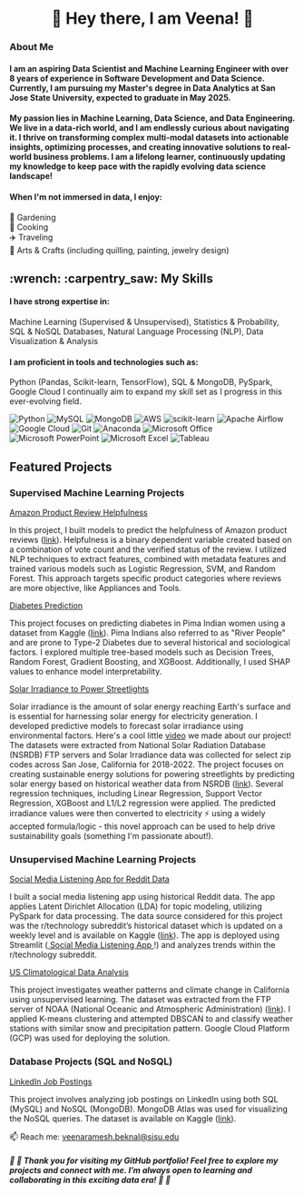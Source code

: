 
<h1 align = "center">👋 Hey there, I am Veena! 👋</h1>

### About Me

#### I am an aspiring Data Scientist and Machine Learning Engineer with over 8 years of experience in Software Development and Data Science. Currently, I am pursuing my Master's degree in Data Analytics at San Jose State University, expected to graduate in May 2025.
#### My passion lies in Machine Learning, Data Science, and Data Engineering. We live in a data-rich world, and I am endlessly curious about navigating it. I thrive on transforming complex multi-modal datasets into actionable insights, optimizing processes, and creating innovative solutions to real-world business problems. I am a lifelong learner, continuously updating my knowledge to keep pace with the rapidly evolving data science landscape!

#### When I'm not immersed in data, I enjoy:
🌱 Gardening <br>
🍳 Cooking <br>
✈️ Traveling <br>
🎨 Arts & Crafts (including quilling, painting, jewelry design) 

<h2>:wrench: :carpentry_saw: My Skills </h2>

#### I have strong expertise in:

Machine Learning (Supervised & Unsupervised),
Statistics & Probability,
SQL & NoSQL Databases,
Natural Language Processing (NLP),
Data Visualization & Analysis

#### I am proficient in tools and technologies such as:

Python (Pandas, Scikit-learn, TensorFlow),
SQL & MongoDB,
PySpark,
Google Cloud
I continually aim to expand my skill set as I progress in this ever-evolving field.
<br>
<a>

![Python](https://img.shields.io/badge/python-3670A0?style=for-the-badge&logo=python&logoColor=ffdd54)  ![MySQL](https://img.shields.io/badge/mysql-%2300f.svg?style=for-the-badge&logo=mysql&logoColor=white) ![MongoDB](https://img.shields.io/badge/MongoDB-%234ea94b.svg?style=for-the-badge&logo=mongodb&logoColor=white) ![AWS](https://img.shields.io/badge/AWS-%23FF9900.svg?style=for-the-badge&logo=amazon-aws&logoColor=white) ![scikit-learn](https://img.shields.io/badge/scikit--learn-%23F7931E.svg?style=for-the-badge&logo=scikit-learn&logoColor=white) ![Apache Airflow](https://img.shields.io/badge/Apache%20Airflow-017CEE?style=for-the-badge&logo=Apache%20Airflow&logoColor=white) ![Google Cloud](https://img.shields.io/badge/GoogleCloud-%234285F4.svg?style=for-the-badge&logo=google-cloud&logoColor=white) ![Git](https://img.shields.io/badge/git-%23F05033.svg?style=for-the-badge&logo=git&logoColor=white) ![Anaconda](https://img.shields.io/badge/Anaconda-%2344A833.svg?style=for-the-badge&logo=anaconda&logoColor=white) ![Microsoft Office](https://img.shields.io/badge/Microsoft_Office-D83B01?style=for-the-badge&logo=microsoft-office&logoColor=white) ![Microsoft PowerPoint](https://img.shields.io/badge/Microsoft_PowerPoint-B7472A?style=for-the-badge&logo=microsoft-powerpoint&logoColor=white) ![Microsoft Excel](https://img.shields.io/badge/Microsoft_Excel-217346?style=for-the-badge&logo=microsoft-excel&logoColor=white) ![Tableau](https://img.shields.io/badge/Tableau-E97627?style=for-the-badge&logo=Tableau&logoColor=white)

<h2> Featured Projects </h2>

### Supervised Machine Learning Projects

<a href="https://github.com/VeenaBeknal/Predicting-Amazon-Product-Review-Helpfulness"> Amazon Product Review Helpfulness </a> 

In this project, I built models to predict the helpfulness of Amazon product reviews (<a href="https://nijianmo.github.io/amazon/index.html">link</a>). 
Helpfulness is a binary dependent variable created based on a combination of vote count and the verified status of the review.
I utilized NLP techniques to extract features, combined with metadata features and trained various models such as Logistic Regression, SVM, and Random Forest. This approach targets specific product categories where reviews are more objective, like Appliances and Tools.

<a href="https://github.com/VeenaBeknal/DiabetesPrediction"> Diabetes Prediction </a>

This project focuses on predicting diabetes in Pima Indian women using a dataset from Kaggle (<a href="https://www.kaggle.com/datasets/uciml/pima-indians-diabetes-database">link</a>). 
Pima Indians also referred to as "River People" and are prone to Type-2 Diabetes due to several historical and sociological factors. 
I explored multiple tree-based models such as Decision Trees, Random Forest, Gradient Boosting, and XGBoost. Additionally, I used SHAP values to enhance model interpretability.

<a href="https://github.com/VeenaBeknal/Solar-Irradiance-to-Sustainably-Power-Streetlights"> Solar Irradiance to Power Streetlights </a>

Solar irradiance is the amount of solar energy reaching Earth's surface and is essential for harnessing solar energy for electricity generation.
I developed predictive models to forecast solar irradiance using environmental factors. Here's a cool little <a href="https://www.youtube.com/watch?v=IVOnb03VfPs">video</a> we made about our project! 
The datasets were extracted from National Solar Radiation Database (NSRDB) FTP servers and Solar Irradiance data was collected for select zip codes across San Jose, California for 2018-2022. 
The project focuses on creating sustainable energy solutions for powering streetlights by predicting solar energy based on historical weather data from NSRDB (<a href="https://nsrdb.nrel.gov/data-viewer">link</a>). 
Several regression techniques, including Linear Regression, Support Vector Regression, XGBoost and L1/L2 regression were applied. 
The predicted irradiance values were then converted to electricity ⚡ using a widely accepted formula/logic - this novel approach can be used to help drive sustainability goals (something I'm passionate about!). 

### Unsupervised Machine Learning Projects

<a href="https://github.com/VeenaBeknal/Social-Media-Listening-for-Reddit-Posts-and-Comments"> Social Media Listening App for Reddit Data </a>

I built a social media listening app using historical Reddit data. The app applies Latent Dirichlet Allocation (LDA) for topic modeling, utilizing PySpark for data processing. 
The data source considered for this project was the r/technology subreddit’s historical dataset which is updated on a weekly level and is available on Kaggle (<a href="https://www.kaggle.com/datasets/curiel/rtechnology-posts-and-comments/data">link</a>). The app is deployed using Streamlit (<a href="https://reddit-historical-listening.streamlit.app/"> Social Media Listening App </a> !) and analyzes trends within the r/technology subreddit.

<a href="https://github.com/VeenaBeknal/USClimatologicalDataAnalysis"> US Climatological Data Analysis </a>

This project investigates weather patterns and climate change in California using unsupervised learning. 
The dataset was extracted from the FTP server of NOAA (National Oceanic and Atmospheric Administration) (<a href="https://www.ncei.noaa.gov/pub/data/ghcn/daily/by_year/">link</a>).
I applied K-means clustering and attempted DBSCAN to and classify weather stations with similar snow and precipitation pattern. Google Cloud Platform (GCP) was used for deploying the solution.

### Database Projects (SQL and NoSQL)

<a href="https://github.com/VeenaBeknal/LinkedInJobPostings"> LinkedIn Job Postings </a>

This project involves analyzing job postings on LinkedIn using both SQL (MySQL) and NoSQL (MongoDB). MongoDB Atlas was used for visualizing the NoSQL queries. The dataset is available on Kaggle (<a href="https://www.kaggle.com/datasets/arshkon/linkedin-job-postings?select=job_postings.csv">link</a>).

📫 Reach me: veenaramesh.beknal@sjsu.edu 


<h5> 🙂 🙂 Thank you for visiting my GitHub portfolio! Feel free to explore my projects and connect with me. I’m always open to learning and collaborating in this exciting data era! 🙂 🙂

<!--
**VeenaBeknal/VeenaBeknal** is a ✨ _special_ ✨ repository because its `README.md` (this file) appears on your GitHub profile.

Here are some ideas to get you started:

- 🔭 I’m currently working on ...
- 🌱 I’m currently learning ...
- 👯 I’m looking to collaborate on ...
- 🤔 I’m looking for help with ...
- 💬 Ask me about ...
- 📫 How to reach me: ...
- 😄 Pronouns: She/Her
- ⚡ Fun fact: ...
-->
